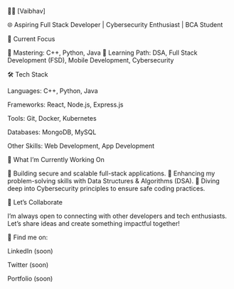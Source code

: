👨‍💻 [Vaibhav]

🌐 Aspiring Full Stack Developer | Cybersecurity Enthusiast | BCA Student

🚀 Current Focus

🔹 Mastering: C++, Python, Java
🔹 Learning Path: DSA, Full Stack Development (FSD), Mobile Development, Cybersecurity

🛠 Tech Stack

Languages: C++, Python, Java

Frameworks: React, Node.js, Express.js

Tools: Git, Docker, Kubernetes

Databases: MongoDB, MySQL

Other Skills: Web Development, App Development


🌱 What I’m Currently Working On

🔹 Building secure and scalable full-stack applications.
🔹 Enhancing my problem-solving skills with Data Structures & Algorithms (DSA).
🔹 Diving deep into Cybersecurity principles to ensure safe coding practices.

💬 Let’s Collaborate

I’m always open to connecting with other developers and tech enthusiasts. Let’s share ideas and create something impactful together!

🔗 Find me on:

LinkedIn (soon)

Twitter (soon)

Portfolio (soon)




<!--
**Vaibhav-Tech-Dev/Vaibhav-Tech-Dev** is a ✨ _special_ ✨ repository because its `README.md` (this file) appears on your GitHub profile.

Here are some ideas to get you started:

- 🔭 I’m currently working on ...
- 🌱 I’m currently learning ...
- 👯 I’m looking to collaborate on ...
- 🤔 I’m looking for help with ...
- 💬 Ask me about ...
- 📫 How to reach me: ...
- 😄 Pronouns: ...
- ⚡ Fun fact: ...
-->
